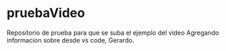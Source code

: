 # pruebaVideo
Repositorio de prueba para que se suba el ejemplo del video
Agregando informacion sobre desde vs code, Gerardo.
